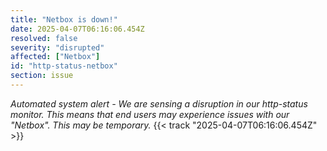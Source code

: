 ```yaml
---
title: "Netbox is down!"
date: 2025-04-07T06:16:06.454Z
resolved: false
severity: "disrupted"
affected: ["Netbox"]
id: "http-status-netbox"
section: issue
---
```


**Automated system alert* - We are sensing a disruption in our http-status monitor. This means that end users may experience issues with our "Netbox". This may be temporary.* {{< track "2025-04-07T06:16:06.454Z" >}}
